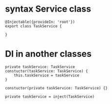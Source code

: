 # syntax Service class

```TS
@Injectable({provideIn: 'root'})
export class TaskService {

}
```

# DI in another classes

```TS
private taskService: TaskService
constuctor(taskService: TaskService) {
    this.taskService = taskService
}

```

```TS
constuctor(private taskService: TaskService) {}

```

```TS
private taskService = inject(TaskService)

```